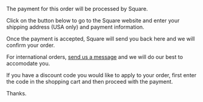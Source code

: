 The payment for this order will be processed by Square.

Click on the button below to go to the Square website and enter your shipping address (USA only) and payment information.

Once the payment is accepted, Square will send you back here and we will confirm your order.

For international orders, [send us a message](/contact) and we will do our best to accomodate you.

<p class="if-no-discount">

If you have a discount code you would like to apply to your order, first enter the code in the shopping cart and then proceed with the payment.

</p>

Thanks.
